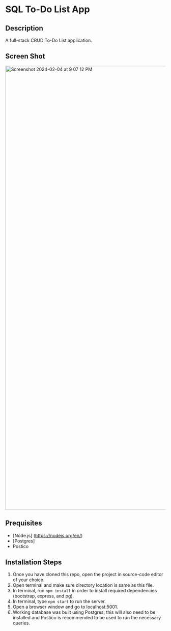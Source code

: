 # SQL To-Do List App

## Description
A full-stack CRUD To-Do List application.


## Screen Shot
<img width="1396" alt="Screenshot 2024-02-04 at 9 07 12 PM" src="https://github.com/yalvarez08/weekend-SQL-to-do-list/assets/145588787/130eb935-907a-4e25-992f-3e19804698c7">


## Prequisites
- [Node.js] (https://nodejs.org/en/)
- [Postgres]
- Postico

## Installation Steps
1. Once you have cloned this repo, open the project in source-code editor of your choice.
2. Open terminal and make sure directory location is same as this file.
3. In terminal, run `npm install` in order to install required dependencies (bootstrap, express, and pg).
4. In terminal, type `npm start` to run the server.
5. Open a browser window and go to localhost:5001.
6. Working database was built using Postgres; this will also need to be installed and Postico is recommended 
to be used to run the necessary queries.
